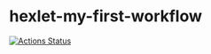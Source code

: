 # hexlet-my-first-workflow
[![Actions Status](https://github.com/ElenaBronina/hexlet-my-first-workflow/actions/workflows/say_hello.yml/badge.svg)](https://github.com/ElenaBronina/hexlet-my-first-workflow/actions)